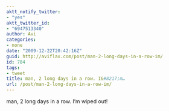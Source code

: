 ```yaml
---
aktt_notify_twitter:
- "yes"
aktt_twitter_id:
- "6947513340"
author: Avi
categories:
- none
date: "2009-12-22T20:42:16Z"
guid: http://aviflax.com/post/man-2-long-days-in-a-row-im/
id: 784
tags:
- tweet
title: man, 2 long days in a row. I&#8217;m…
url: /post/man-2-long-days-in-a-row-im/
---
```

man, 2 long days in a row. I&#8217;m wiped out!
